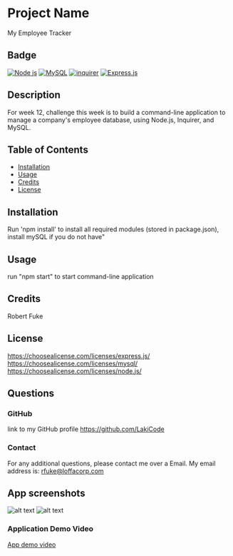 # Project Name
  My Employee Tracker
  ## Badge 
[![Node js](https://img.shields.io/badge/node.js-%2343853D.svg?style=for-the-badge&logo=node-dot-js&logoColor=white)](https://shields.io/)
[![MySQL](https://img.shields.io/badge/html5-%23E34F26.svg?style=for-the-badge&logo=MySLQ&logoColor=white)](https://shields.io/)
[![inquirer](https://img.shields.io/badge/inquirer-%231572B6.svg?style=for-the-badge&logo=inquirer&logoColor=white)](https://shields.io/)
[![Express.js](https://img.shields.io/badge/express.js-%23404d59.svg?style=for-the-badge&logo=express&logoColor=%2361DAFB)](https://shields.io/)

  ## Description 
 For week 12, challenge this week is to build a command-line application to manage a company's employee database, using Node.js, Inquirer, and MySQL.
  
  ## Table of Contents
  *  [Installation](#installation)
  *  [Usage](#usage)
  *  [Credits](#credits)
  *  [License](#license)
  ## Installation 
 Run 'npm install' to install all required modules (stored in package.json), install mySQL if you do not have"
  ## Usage 
 run "npm start" to start command-line application
  ## Credits 
 Robert Fuke
  ## License 
  https://choosealicense.com/licenses/express.js/
  https://choosealicense.com/licenses/mysql/
  https://choosealicense.com/licenses/node.js/

  ## Questions
  ### GitHub 
 link to my GitHub profile 
 https://github.com/LakiCode
  ### Contact 
 For any additional questions, please contact me over a Email. 
 My email address is: 
 rfuke@loffacorp.com
## App screenshots
![alt text](images/terminal.JPG "terminal")
![alt text](/images/mySQLTable.JPG "Note page")
### Application Demo Video
<a href="https://drive.google.com/file/d/1mJwMRflS8mz9ZYLJP05_hK_he0M2pDT0/view" target="_blank">App demo video</a>
